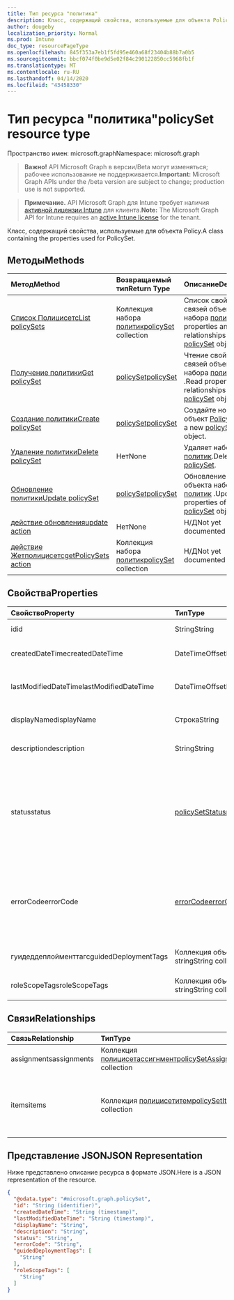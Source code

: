 ```yaml
---
title: Тип ресурса "политика"
description: Класс, содержащий свойства, используемые для объекта Policy.
author: dougeby
localization_priority: Normal
ms.prod: Intune
doc_type: resourcePageType
ms.openlocfilehash: 845f353a7eb1f5fd95e460a68f23404b88b7a0b5
ms.sourcegitcommit: bbcf074f0be9d5e02f84c290122850cc5968fb1f
ms.translationtype: MT
ms.contentlocale: ru-RU
ms.lasthandoff: 04/14/2020
ms.locfileid: "43458330"
---
```

# <a name="policyset-resource-type"></a><span data-ttu-id="437f5-103">Тип ресурса "политика"</span><span class="sxs-lookup"><span data-stu-id="437f5-103">policySet resource type</span></span>

<span data-ttu-id="437f5-104">Пространство имен: microsoft.graph</span><span class="sxs-lookup"><span data-stu-id="437f5-104">Namespace: microsoft.graph</span></span>

> <span data-ttu-id="437f5-105">**Важно!** API Microsoft Graph в версии/Beta могут изменяться; рабочее использование не поддерживается.</span><span class="sxs-lookup"><span data-stu-id="437f5-105">**Important:** Microsoft Graph APIs under the /beta version are subject to change; production use is not supported.</span></span>

> <span data-ttu-id="437f5-106">**Примечание.** API Microsoft Graph для Intune требует наличия [активной лицензии Intune](https://go.microsoft.com/fwlink/?linkid=839381) для клиента.</span><span class="sxs-lookup"><span data-stu-id="437f5-106">**Note:** The Microsoft Graph API for Intune requires an [active Intune license](https://go.microsoft.com/fwlink/?linkid=839381) for the tenant.</span></span>

<span data-ttu-id="437f5-107">Класс, содержащий свойства, используемые для объекта Policy.</span><span class="sxs-lookup"><span data-stu-id="437f5-107">A class containing the properties used for PolicySet.</span></span>

## <a name="methods"></a><span data-ttu-id="437f5-108">Методы</span><span class="sxs-lookup"><span data-stu-id="437f5-108">Methods</span></span>
|<span data-ttu-id="437f5-109">Метод</span><span class="sxs-lookup"><span data-stu-id="437f5-109">Method</span></span>|<span data-ttu-id="437f5-110">Возвращаемый тип</span><span class="sxs-lookup"><span data-stu-id="437f5-110">Return Type</span></span>|<span data-ttu-id="437f5-111">Описание</span><span class="sxs-lookup"><span data-stu-id="437f5-111">Description</span></span>|
|:---|:---|:---|
|[<span data-ttu-id="437f5-112">Список Полицисетс</span><span class="sxs-lookup"><span data-stu-id="437f5-112">List policySets</span></span>](../api/intune-policyset-policyset-list.md)|<span data-ttu-id="437f5-113">Коллекция набора [политик](../resources/intune-policyset-policyset.md)</span><span class="sxs-lookup"><span data-stu-id="437f5-113">[policySet](../resources/intune-policyset-policyset.md) collection</span></span>|<span data-ttu-id="437f5-114">Список свойств и связей объектов набора [политик](../resources/intune-policyset-policyset.md) .</span><span class="sxs-lookup"><span data-stu-id="437f5-114">List properties and relationships of the [policySet](../resources/intune-policyset-policyset.md) objects.</span></span>|
|[<span data-ttu-id="437f5-115">Получение политики</span><span class="sxs-lookup"><span data-stu-id="437f5-115">Get policySet</span></span>](../api/intune-policyset-policyset-get.md)|[<span data-ttu-id="437f5-116">policySet</span><span class="sxs-lookup"><span data-stu-id="437f5-116">policySet</span></span>](../resources/intune-policyset-policyset.md)|<span data-ttu-id="437f5-117">Чтение свойств и связей объекта набора [политик](../resources/intune-policyset-policyset.md) .</span><span class="sxs-lookup"><span data-stu-id="437f5-117">Read properties and relationships of the [policySet](../resources/intune-policyset-policyset.md) object.</span></span>|
|[<span data-ttu-id="437f5-118">Создание политики</span><span class="sxs-lookup"><span data-stu-id="437f5-118">Create policySet</span></span>](../api/intune-policyset-policyset-create.md)|[<span data-ttu-id="437f5-119">policySet</span><span class="sxs-lookup"><span data-stu-id="437f5-119">policySet</span></span>](../resources/intune-policyset-policyset.md)|<span data-ttu-id="437f5-120">Создайте новый объект [Policy](../resources/intune-policyset-policyset.md) .</span><span class="sxs-lookup"><span data-stu-id="437f5-120">Create a new [policySet](../resources/intune-policyset-policyset.md) object.</span></span>|
|[<span data-ttu-id="437f5-121">Удаление политики</span><span class="sxs-lookup"><span data-stu-id="437f5-121">Delete policySet</span></span>](../api/intune-policyset-policyset-delete.md)|<span data-ttu-id="437f5-122">Нет</span><span class="sxs-lookup"><span data-stu-id="437f5-122">None</span></span>|<span data-ttu-id="437f5-123">Удаляет набор [политик](../resources/intune-policyset-policyset.md).</span><span class="sxs-lookup"><span data-stu-id="437f5-123">Deletes a [policySet](../resources/intune-policyset-policyset.md).</span></span>|
|[<span data-ttu-id="437f5-124">Обновление политики</span><span class="sxs-lookup"><span data-stu-id="437f5-124">Update policySet</span></span>](../api/intune-policyset-policyset-update.md)|[<span data-ttu-id="437f5-125">policySet</span><span class="sxs-lookup"><span data-stu-id="437f5-125">policySet</span></span>](../resources/intune-policyset-policyset.md)|<span data-ttu-id="437f5-126">Обновление свойств объекта набора [политик](../resources/intune-policyset-policyset.md) .</span><span class="sxs-lookup"><span data-stu-id="437f5-126">Update the properties of a [policySet](../resources/intune-policyset-policyset.md) object.</span></span>|
|[<span data-ttu-id="437f5-127">действие обновления</span><span class="sxs-lookup"><span data-stu-id="437f5-127">update action</span></span>](../api/intune-policyset-policyset-update.md)|<span data-ttu-id="437f5-128">Нет</span><span class="sxs-lookup"><span data-stu-id="437f5-128">None</span></span>|<span data-ttu-id="437f5-129">Н/Д</span><span class="sxs-lookup"><span data-stu-id="437f5-129">Not yet documented</span></span>|
|[<span data-ttu-id="437f5-130">действие Жетполицисетс</span><span class="sxs-lookup"><span data-stu-id="437f5-130">getPolicySets action</span></span>](../api/intune-policyset-policyset-getpolicysets.md)|<span data-ttu-id="437f5-131">Коллекция набора [политик](../resources/intune-policyset-policyset.md)</span><span class="sxs-lookup"><span data-stu-id="437f5-131">[policySet](../resources/intune-policyset-policyset.md) collection</span></span>|<span data-ttu-id="437f5-132">Н/Д</span><span class="sxs-lookup"><span data-stu-id="437f5-132">Not yet documented</span></span>|

## <a name="properties"></a><span data-ttu-id="437f5-133">Свойства</span><span class="sxs-lookup"><span data-stu-id="437f5-133">Properties</span></span>
|<span data-ttu-id="437f5-134">Свойство</span><span class="sxs-lookup"><span data-stu-id="437f5-134">Property</span></span>|<span data-ttu-id="437f5-135">Тип</span><span class="sxs-lookup"><span data-stu-id="437f5-135">Type</span></span>|<span data-ttu-id="437f5-136">Описание</span><span class="sxs-lookup"><span data-stu-id="437f5-136">Description</span></span>|
|:---|:---|:---|
|<span data-ttu-id="437f5-137">id</span><span class="sxs-lookup"><span data-stu-id="437f5-137">id</span></span>|<span data-ttu-id="437f5-138">String</span><span class="sxs-lookup"><span data-stu-id="437f5-138">String</span></span>|<span data-ttu-id="437f5-139">Ключ набора политик.</span><span class="sxs-lookup"><span data-stu-id="437f5-139">Key of the PolicySet.</span></span>|
|<span data-ttu-id="437f5-140">createdDateTime</span><span class="sxs-lookup"><span data-stu-id="437f5-140">createdDateTime</span></span>|<span data-ttu-id="437f5-141">DateTimeOffset</span><span class="sxs-lookup"><span data-stu-id="437f5-141">DateTimeOffset</span></span>|<span data-ttu-id="437f5-142">Время создания набора политик.</span><span class="sxs-lookup"><span data-stu-id="437f5-142">Creation time of the PolicySet.</span></span>|
|<span data-ttu-id="437f5-143">lastModifiedDateTime</span><span class="sxs-lookup"><span data-stu-id="437f5-143">lastModifiedDateTime</span></span>|<span data-ttu-id="437f5-144">DateTimeOffset</span><span class="sxs-lookup"><span data-stu-id="437f5-144">DateTimeOffset</span></span>|<span data-ttu-id="437f5-145">Время последнего изменения набора политик.</span><span class="sxs-lookup"><span data-stu-id="437f5-145">Last modified time of the PolicySet.</span></span>|
|<span data-ttu-id="437f5-146">displayName</span><span class="sxs-lookup"><span data-stu-id="437f5-146">displayName</span></span>|<span data-ttu-id="437f5-147">Строка</span><span class="sxs-lookup"><span data-stu-id="437f5-147">String</span></span>|<span data-ttu-id="437f5-148">DisplayName набора политик.</span><span class="sxs-lookup"><span data-stu-id="437f5-148">DisplayName of the PolicySet.</span></span>|
|<span data-ttu-id="437f5-149">description</span><span class="sxs-lookup"><span data-stu-id="437f5-149">description</span></span>|<span data-ttu-id="437f5-150">String</span><span class="sxs-lookup"><span data-stu-id="437f5-150">String</span></span>|<span data-ttu-id="437f5-151">Описание набора политик.</span><span class="sxs-lookup"><span data-stu-id="437f5-151">Description of the PolicySet.</span></span>|
|<span data-ttu-id="437f5-152">status</span><span class="sxs-lookup"><span data-stu-id="437f5-152">status</span></span>|[<span data-ttu-id="437f5-153">policySetStatus</span><span class="sxs-lookup"><span data-stu-id="437f5-153">policySetStatus</span></span>](../resources/intune-policyset-policysetstatus.md)|<span data-ttu-id="437f5-154">Состояние проверки или назначения набора политик.</span><span class="sxs-lookup"><span data-stu-id="437f5-154">Validation/assignment status of the PolicySet.</span></span> <span data-ttu-id="437f5-155">Возможные значения: `unknown`, `validating`, `partialSuccess`, `success`, `error`, `notAssigned`.</span><span class="sxs-lookup"><span data-stu-id="437f5-155">Possible values are: `unknown`, `validating`, `partialSuccess`, `success`, `error`, `notAssigned`.</span></span>|
|<span data-ttu-id="437f5-156">errorCode</span><span class="sxs-lookup"><span data-stu-id="437f5-156">errorCode</span></span>|[<span data-ttu-id="437f5-157">errorCode</span><span class="sxs-lookup"><span data-stu-id="437f5-157">errorCode</span></span>](../resources/intune-policyset-errorcode.md)|<span data-ttu-id="437f5-158">Код ошибки (при возникновении ошибки).</span><span class="sxs-lookup"><span data-stu-id="437f5-158">Error code if any occured.</span></span> <span data-ttu-id="437f5-159">Возможные значения: `noError`, `unauthorized`, `notFound`, `deleted`.</span><span class="sxs-lookup"><span data-stu-id="437f5-159">Possible values are: `noError`, `unauthorized`, `notFound`, `deleted`.</span></span>|
|<span data-ttu-id="437f5-160">гуидеддеплойменттагс</span><span class="sxs-lookup"><span data-stu-id="437f5-160">guidedDeploymentTags</span></span>|<span data-ttu-id="437f5-161">Коллекция объектов string</span><span class="sxs-lookup"><span data-stu-id="437f5-161">String collection</span></span>|<span data-ttu-id="437f5-162">Теги в руководстве по развертыванию</span><span class="sxs-lookup"><span data-stu-id="437f5-162">Tags of the guided deployment</span></span>|
|<span data-ttu-id="437f5-163">roleScopeTags</span><span class="sxs-lookup"><span data-stu-id="437f5-163">roleScopeTags</span></span>|<span data-ttu-id="437f5-164">Коллекция объектов string</span><span class="sxs-lookup"><span data-stu-id="437f5-164">String collection</span></span>|<span data-ttu-id="437f5-165">RoleScopeTags набора политик</span><span class="sxs-lookup"><span data-stu-id="437f5-165">RoleScopeTags of the PolicySet</span></span>|

## <a name="relationships"></a><span data-ttu-id="437f5-166">Связи</span><span class="sxs-lookup"><span data-stu-id="437f5-166">Relationships</span></span>
|<span data-ttu-id="437f5-167">Связь</span><span class="sxs-lookup"><span data-stu-id="437f5-167">Relationship</span></span>|<span data-ttu-id="437f5-168">Тип</span><span class="sxs-lookup"><span data-stu-id="437f5-168">Type</span></span>|<span data-ttu-id="437f5-169">Описание</span><span class="sxs-lookup"><span data-stu-id="437f5-169">Description</span></span>|
|:---|:---|:---|
|<span data-ttu-id="437f5-170">assignments</span><span class="sxs-lookup"><span data-stu-id="437f5-170">assignments</span></span>|<span data-ttu-id="437f5-171">Коллекция [полицисетассигнмент](../resources/intune-policyset-policysetassignment.md)</span><span class="sxs-lookup"><span data-stu-id="437f5-171">[policySetAssignment](../resources/intune-policyset-policysetassignment.md) collection</span></span>|<span data-ttu-id="437f5-172">Назначения набора политик.</span><span class="sxs-lookup"><span data-stu-id="437f5-172">Assignments of the PolicySet.</span></span>|
|<span data-ttu-id="437f5-173">items</span><span class="sxs-lookup"><span data-stu-id="437f5-173">items</span></span>|<span data-ttu-id="437f5-174">Коллекция [полицисетитем](../resources/intune-policyset-policysetitem.md)</span><span class="sxs-lookup"><span data-stu-id="437f5-174">[policySetItem](../resources/intune-policyset-policysetitem.md) collection</span></span>|<span data-ttu-id="437f5-175">Элементы набора политик с максимальным количеством 100.</span><span class="sxs-lookup"><span data-stu-id="437f5-175">Items of the PolicySet with maximum count 100.</span></span>|

## <a name="json-representation"></a><span data-ttu-id="437f5-176">Представление JSON</span><span class="sxs-lookup"><span data-stu-id="437f5-176">JSON Representation</span></span>
<span data-ttu-id="437f5-177">Ниже представлено описание ресурса в формате JSON.</span><span class="sxs-lookup"><span data-stu-id="437f5-177">Here is a JSON representation of the resource.</span></span>
<!-- {
  "blockType": "resource",
  "keyProperty": "id",
  "@odata.type": "microsoft.graph.policySet"
}
-->
``` json
{
  "@odata.type": "#microsoft.graph.policySet",
  "id": "String (identifier)",
  "createdDateTime": "String (timestamp)",
  "lastModifiedDateTime": "String (timestamp)",
  "displayName": "String",
  "description": "String",
  "status": "String",
  "errorCode": "String",
  "guidedDeploymentTags": [
    "String"
  ],
  "roleScopeTags": [
    "String"
  ]
}
```



